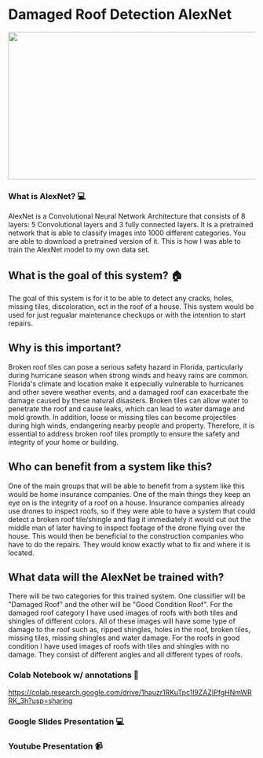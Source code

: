 # Damaged Roof Detection AlexNet 

<div id="header" align="center">
  <img src="https://media3.giphy.com/media/xT9IgzoKnwFNmISR8I/giphy.gif?cid=ecf05e4733u32dtnegfgukatdba78v0arpiy5xzbm34qzuzc&ep=v1_gifs_search&rid=giphy.gif&ct=g" width="600" height="300"/>
</div>

### What is AlexNet? :computer: 
AlexNet is a Convolutional Neural Network Architecture that consists of 8 layers: 5 Convolutional layers and 3 fully connected layers. It is a pretrained network that is able to classify images into 1000 different categories. You are able to download a pretrained version of it. This is how I was able to train the AlexNet model to my own data set. 

## What is the goal of this system? :house:
The goal of this system is for it to be able to detect any cracks, holes, missing tiles, discoloration, ect in the roof of a house. This system would be used for just regualar maintenance checkups or with the intention to start repairs.

## Why is this important? 
Broken roof tiles can pose a serious safety hazard in Florida, particularly during hurricane season when strong winds and heavy rains are common. Florida's climate and location make it especially vulnerable to hurricanes and other severe weather events, and a damaged roof can exacerbate the damage caused by these natural disasters. Broken tiles can allow water to penetrate the roof and cause leaks, which can lead to water damage and mold growth. In addition, loose or missing tiles can become projectiles during high winds, endangering nearby people and property. Therefore, it is essential to address broken roof tiles promptly to ensure the safety and integrity of your home or building.

## Who can benefit from a system like this? 
One of the main groups that will be able to benefit from a system like this would be home insurance companies. One of the main things they keep an eye on is the integrity of a roof on a house. Insurance companies already use drones to inspect roofs, so if they were able to have a system that could detect a broken roof tile/shingle and flag it immediately it would cut out the middle man of later having to inspect footage of the drone flying over the house. This would then be beneficial to the construction companies who have to do the repairs. They would know exactly what to fix and where it is located. 

## What data will the AlexNet be trained with? 
There will be two categories for this trained system. One classifier will be "Damaged Roof" and the other will be "Good Condition Roof". For the damaged roof category I have used images of roofs with both tiles and shingles of different colors. All of these images will have some type of damage to the roof such as, ripped shingles, holes in the roof, broken tiles, missing tiles, missing shingles and water damage. For the roofs in good condition I have used images of roofs with tiles and shingles with no damage. They consist of different angles and all different types of roofs. 

### Colab Notebook w/ annotations :notebook:
https://colab.research.google.com/drive/1hauzr1RKuTpc1l9ZAZIPfgHNmWRRK_3h?usp=sharing
### Google Slides Presentation :computer:

### Youtube Presentation :video_camera:
